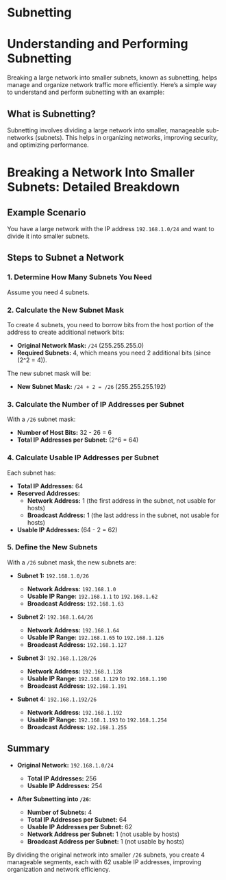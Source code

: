 # Subnetting

# Understanding and Performing Subnetting

Breaking a large network into smaller subnets, known as subnetting, helps manage and organize network traffic more efficiently. Here’s a simple way to understand and perform subnetting with an example:

## What is Subnetting?
Subnetting involves dividing a large network into smaller, manageable sub-networks (subnets). This helps in organizing networks, improving security, and optimizing performance.

# Breaking a Network Into Smaller Subnets: Detailed Breakdown

## Example Scenario
You have a large network with the IP address `192.168.1.0/24` and want to divide it into smaller subnets.

## Steps to Subnet a Network

### 1. Determine How Many Subnets You Need
Assume you need 4 subnets.

### 2. Calculate the New Subnet Mask
To create 4 subnets, you need to borrow bits from the host portion of the address to create additional network bits:

- **Original Network Mask:** `/24` (255.255.255.0)
- **Required Subnets:** 4, which means you need 2 additional bits (since \(2^2 = 4\)).

The new subnet mask will be:
- **New Subnet Mask:** `/24 + 2 = /26` (255.255.255.192)

### 3. Calculate the Number of IP Addresses per Subnet
With a `/26` subnet mask:
- **Number of Host Bits:** 32 - 26 = 6
- **Total IP Addresses per Subnet:** \(2^6 = 64\)

### 4. Calculate Usable IP Addresses per Subnet
Each subnet has:
- **Total IP Addresses:** 64
- **Reserved Addresses:**
  - **Network Address:** 1 (the first address in the subnet, not usable for hosts)
  - **Broadcast Address:** 1 (the last address in the subnet, not usable for hosts)
- **Usable IP Addresses:** \(64 - 2 = 62\)

### 5. Define the New Subnets
With a `/26` subnet mask, the new subnets are:

- **Subnet 1:** `192.168.1.0/26`
  - **Network Address:** `192.168.1.0`
  - **Usable IP Range:** `192.168.1.1` to `192.168.1.62`
  - **Broadcast Address:** `192.168.1.63`

- **Subnet 2:** `192.168.1.64/26`
  - **Network Address:** `192.168.1.64`
  - **Usable IP Range:** `192.168.1.65` to `192.168.1.126`
  - **Broadcast Address:** `192.168.1.127`

- **Subnet 3:** `192.168.1.128/26`
  - **Network Address:** `192.168.1.128`
  - **Usable IP Range:** `192.168.1.129` to `192.168.1.190`
  - **Broadcast Address:** `192.168.1.191`

- **Subnet 4:** `192.168.1.192/26`
  - **Network Address:** `192.168.1.192`
  - **Usable IP Range:** `192.168.1.193` to `192.168.1.254`
  - **Broadcast Address:** `192.168.1.255`

## Summary
- **Original Network:** `192.168.1.0/24`
  - **Total IP Addresses:** 256
  - **Usable IP Addresses:** 254

- **After Subnetting into `/26`:**
  - **Number of Subnets:** 4
  - **Total IP Addresses per Subnet:** 64
  - **Usable IP Addresses per Subnet:** 62
  - **Network Address per Subnet:** 1 (not usable by hosts)
  - **Broadcast Address per Subnet:** 1 (not usable by hosts)

By dividing the original network into smaller `/26` subnets, you create 4 manageable segments, each with 62 usable IP addresses, improving organization and network efficiency.
